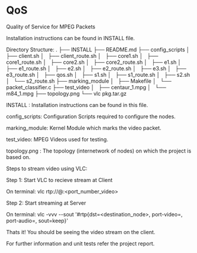 # QoS
Quality of Service for MPEG Packets

Installation instructions can be found in INSTALL file.

Directory Structure: 
.
├── INSTALL
├── README.md
├── config_scripts
│   ├── client.sh
│   ├── client_route.sh
│   ├── core1.sh
│   ├── core1_route.sh
│   ├── core2.sh
│   ├── core2_route.sh
│   ├── e1.sh
│   ├── e1_route.sh
│   ├── e2.sh
│   ├── e2_route.sh
│   ├── e3.sh
│   ├── e3_route.sh
│   ├── qos.sh
│   ├── s1.sh
│   ├── s1_route.sh
│   ├── s2.sh
│   └── s2_route.sh
├── marking_module
│   ├── Makefile
│   └── packet_classifier.c
├── test_video
│   ├── centaur_1.mpg
│   └── m84_1.mpg
├── topology.png
└── vlc pkg.tar.gz

INSTALL : Installation instructions can be found in this file.

config_scripts: Configuration Scripts required to configure the nodes.

marking_module: Kernel Module which marks the video packet.

test_video: MPEG Videos used for testing.

topology.png : The topology (internetwork of nodes) on which the project is
based on.

Steps to stream video using VLC:

Step 1: Start VLC to recieve stream at Client

On terminal:
    vlc rtp://@:<port_number_video>

Step 2: Start streaming at Server

On terminal:
    vlc -vvv <filename> --sout '#rtp{dst=<destination_node>,
	port-video=<port>, port-audio=<port>, sout=keep}'

Thats it! You should be seeing the video stream on the client.

For further information and unit tests refer the project report.
